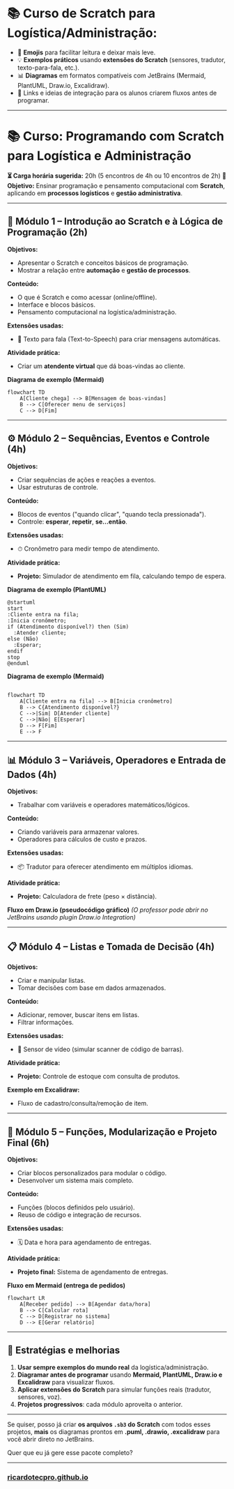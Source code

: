 # **📚 Curso de Scratch para Logística/Administração**:

* 📌 **Emojis** para facilitar leitura e deixar mais leve.
* 💡 **Exemplos práticos** usando **extensões do Scratch** (sensores, tradutor, texto-para-fala, etc.).
* 📊 **Diagramas** em formatos compatíveis com JetBrains (Mermaid, PlantUML, Draw\.io, Excalidraw).
* 🔗 Links e ideias de integração para os alunos criarem fluxos antes de programar.

---

# **📚 Curso: Programando com Scratch para Logística e Administração**

**⏳ Carga horária sugerida:** 20h (5 encontros de 4h ou 10 encontros de 2h)
**🎯 Objetivo:** Ensinar programação e pensamento computacional com **Scratch**, aplicando em **processos logísticos** e **gestão administrativa**.

---

## **🧩 Módulo 1 – Introdução ao Scratch e à Lógica de Programação** (2h)

**Objetivos:**

* Apresentar o Scratch e conceitos básicos de programação.
* Mostrar a relação entre **automação** e **gestão de processos**.

**Conteúdo:**

* O que é Scratch e como acessar (online/offline).
* Interface e blocos básicos.
* Pensamento computacional na logística/administração.

**Extensões usadas:**

* 🎤 Texto para fala (Text-to-Speech) para criar mensagens automáticas.

**Atividade prática:**

* Criar um **atendente virtual** que dá boas-vindas ao cliente.

**Diagrama de exemplo (Mermaid)**

```mermaid
flowchart TD
    A[Cliente chega] --> B[Mensagem de boas-vindas]
    B --> C[Oferecer menu de serviços]
    C --> D[Fim]
```

---

## **⚙ Módulo 2 – Sequências, Eventos e Controle** (4h)

**Objetivos:**

* Criar sequências de ações e reações a eventos.
* Usar estruturas de controle.

**Conteúdo:**

* Blocos de eventos ("quando clicar", "quando tecla pressionada").
* Controle: **esperar**, **repetir**, **se...então**.

**Extensões usadas:**

* ⏱ Cronômetro para medir tempo de atendimento.

**Atividade prática:**

* **Projeto:** Simulador de atendimento em fila, calculando tempo de espera.

**Diagrama de exemplo (PlantUML)**

```plantuml
@startuml
start
:Cliente entra na fila;
:Inicia cronômetro;
if (Atendimento disponível?) then (Sim)
  :Atender cliente;
else (Não)
  :Esperar;
endif
stop
@enduml
```
**Diagrama de exemplo (Mermaid)**

```mermaid

flowchart TD
    A[Cliente entra na fila] --> B[Inicia cronômetro]
    B --> C{Atendimento disponível?}
    C -->|Sim| D[Atender cliente]
    C -->|Não| E[Esperar]
    D --> F[Fim]
    E --> F
```


---

## **📊 Módulo 3 – Variáveis, Operadores e Entrada de Dados** (4h)

**Objetivos:**

* Trabalhar com variáveis e operadores matemáticos/lógicos.

**Conteúdo:**

* Criando variáveis para armazenar valores.
* Operadores para cálculos de custo e prazos.

**Extensões usadas:**

* 📦 Tradutor para oferecer atendimento em múltiplos idiomas.

**Atividade prática:**

* **Projeto:** Calculadora de frete (peso × distância).

**Fluxo em Draw\.io (pseudocódigo gráfico)**
*(O professor pode abrir no JetBrains usando plugin Draw\.io Integration)*

---

## **📋 Módulo 4 – Listas e Tomada de Decisão** (4h)

**Objetivos:**

* Criar e manipular listas.
* Tomar decisões com base em dados armazenados.

**Conteúdo:**

* Adicionar, remover, buscar itens em listas.
* Filtrar informações.

**Extensões usadas:**

* 📡 Sensor de vídeo (simular scanner de código de barras).

**Atividade prática:**

* **Projeto:** Controle de estoque com consulta de produtos.

**Exemplo em Excalidraw:**

* Fluxo de cadastro/consulta/remoção de item.

---

## **🚚 Módulo 5 – Funções, Modularização e Projeto Final** (6h)

**Objetivos:**

* Criar blocos personalizados para modular o código.
* Desenvolver um sistema mais completo.

**Conteúdo:**

* Funções (blocos definidos pelo usuário).
* Reuso de código e integração de recursos.

**Extensões usadas:**

* 🗓 Data e hora para agendamento de entregas.

**Atividade prática:**

* **Projeto final:** Sistema de agendamento de entregas.

**Fluxo em Mermaid (entrega de pedidos)**

```mermaid
flowchart LR
    A[Receber pedido] --> B[Agendar data/hora]
    B --> C[Calcular rota]
    C --> D[Registrar no sistema]
    D --> E[Gerar relatório]
```

---

## **📌 Estratégias e melhorias**

1. **Usar sempre exemplos do mundo real** da logística/administração.
2. **Diagramar antes de programar** usando **Mermaid, PlantUML, Draw\.io e Excalidraw** para visualizar fluxos.
3. **Aplicar extensões do Scratch** para simular funções reais (tradutor, sensores, voz).
4. **Projetos progressivos**: cada módulo aproveita o anterior.

---

Se quiser, posso já criar **os arquivos `.sb3` do Scratch** com todos esses projetos, **mais** os diagramas prontos em **.puml, .drawio, .excalidraw** para você abrir direto no JetBrains.

Quer que eu já gere esse pacote completo?

---

### [ricardotecpro.github.io](https://ricardotecpro.github.io/)
